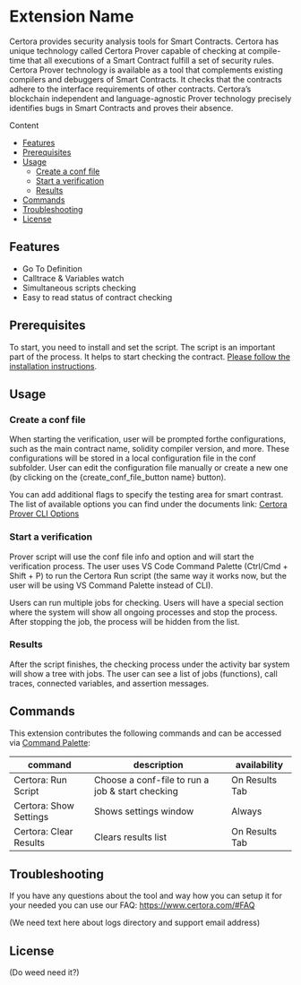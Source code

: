 # Extension Name

Certora provides security analysis tools for Smart Contracts. Certora has unique technology called Certora Prover capable of checking at compile-time that all executions of a Smart Contract fulfill a set of security rules.
Certora Prover technology is available as a tool that complements existing compilers and debuggers of Smart Contracts. It checks that the contracts adhere to the interface requirements of other contracts. Certora’s blockchain independent and language-agnostic Prover technology precisely identifies bugs in Smart Contracts and proves their absence.

Content

- [Features](#features)
- [Prerequisites](#prerequisites)
- [Usage](#usage)
  - [Create a conf file](#create-a-conf-file)
  - [Start a verification](#start-a-verification)
  - [Results](#results)
- [Commands](#commands)
- [Troubleshooting](#troubleshooting)
- [License](#license)

## Features

- Go To Definition
- Calltrace & Variables watch
- Simultaneous scripts checking
- Easy to read status of contract checking

## Prerequisites

To start, you need to install and set the script. The script is an important part of the process. It helps to start checking the contract. [Please follow the installation instructions](https://certora.atlassian.net/wiki/spaces/CPD/pages/7274497/Installation+of+Certora+Prover).

## Usage

### Create a conf file

When starting the verification, user will be prompted forthe configurations, such as the main contract name, solidity compiler version, and more. These configurations will be stored in a local configuration file in the conf subfolder. User can edit the configuration file manually or create a new one (by clicking on the {create_conf_file_button name} button).

You can add additional flags to specify the testing area for smart contrast. The list of available options you can find under the documents link: [Certora Prover CLI Options](https://certora.atlassian.net/wiki/spaces/CPD/pages/7340043/Certora+Prover+CLI+Options)

### Start a verification

Prover script will use the conf file info and option and will start the verification process. The user uses VS Code Command Palette (Ctrl/Cmd + Shift + P) to run the Certora Run script (the same way it works now, but the user will be using VS Command Palette instead of CLI).

Users can run multiple jobs for checking. Users will have a special section where the system will show all ongoing processes and stop the process. After stopping the job, the process will be hidden from the list.

### Results

After the script finishes, the checking process under the activity bar system will show a tree with jobs. The user can see a list of jobs (functions), call traces, connected variables, and assertion messages.

## Commands

This extension contributes the following commands and can be accessed via [Command Palette](https://code.visualstudio.com/docs/getstarted/userinterface#_command-palette):

| command                | description                                      | availability   |
| ---------------------- | ------------------------------------------------ | -------------- |
| Certora: Run Script    | Choose a conf-file to run a job & start checking | On Results Tab |
| Certora: Show Settings | Shows settings window                            | Always         |
| Certora: Clear Results | Clears results list                              | On Results Tab |

## Troubleshooting

If you have any questions about the tool and way how you can setup it for your needed you can use our FAQ: https://www.certora.com/#FAQ

(We need text here about logs directory and support email address)

## License

(Do weed need it?)
